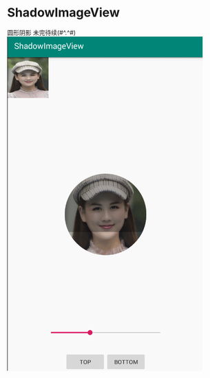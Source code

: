 # ShadowImageView
圆形阴影
未完待续(#^.^#)
![image](https://github.com/GodisGod/ShadowImageView/blob/master/shadow.gif)
